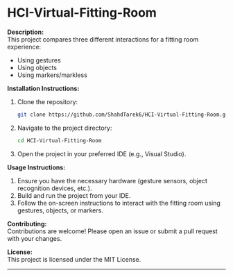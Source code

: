 

# HCI-Virtual-Fitting-Room

**Description:**  
This project compares three different interactions for a fitting room experience:
- Using gestures
- Using objects
- Using markers/markless

**Installation Instructions:**  
1. Clone the repository:
   ```sh
   git clone https://github.com/ShahdTarek6/HCI-Virtual-Fitting-Room.git
   ```
2. Navigate to the project directory:
   ```sh
   cd HCI-Virtual-Fitting-Room
   ```
3. Open the project in your preferred IDE (e.g., Visual Studio).

**Usage Instructions:**  
1. Ensure you have the necessary hardware (gesture sensors, object recognition devices, etc.).
2. Build and run the project from your IDE.
3. Follow the on-screen instructions to interact with the fitting room using gestures, objects, or markers.

**Contributing:**  
Contributions are welcome! Please open an issue or submit a pull request with your changes.

**License:**  
This project is licensed under the MIT License.

---

